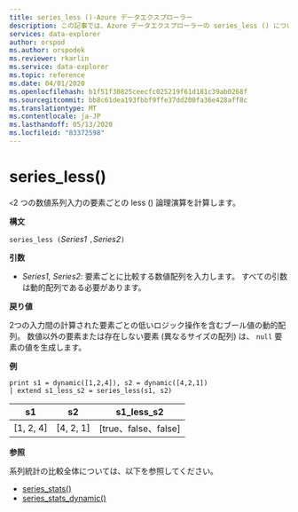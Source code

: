 ```yaml
---
title: series_less ()-Azure データエクスプローラー
description: この記事では、Azure データエクスプローラーの series_less () について説明します。
services: data-explorer
author: orspod
ms.author: orspodek
ms.reviewer: rkarlin
ms.service: data-explorer
ms.topic: reference
ms.date: 04/01/2020
ms.openlocfilehash: b1f51f30825ceecfc025219f61d181c39ab0268f
ms.sourcegitcommit: bb8c61dea193fbbf9ffe37dd200fa36e428aff8c
ms.translationtype: MT
ms.contentlocale: ja-JP
ms.lasthandoff: 05/13/2020
ms.locfileid: "83372598"
---
```

# <a name="series_less"></a>series_less()

`<`2 つの数値系列入力の要素ごとの less () 論理演算を計算します。

**構文**

`series_less (`*Series1* `,`*Series2*`)`

**引数**

* *Series1, Series2*: 要素ごとに比較する数値配列を入力します。 すべての引数は動的配列である必要があります。 

**戻り値**

2つの入力間の計算された要素ごとの低いロジック操作を含むブール値の動的配列。 数値以外の要素または存在しない要素 (異なるサイズの配列) は、 `null` 要素の値を生成します。

**例**

<!-- csl: https://help.kusto.windows.net:443/Samples -->
```kusto
print s1 = dynamic([1,2,4]), s2 = dynamic([4,2,1])
| extend s1_less_s2 = series_less(s1, s2)
```

|s1|s2|s1_less_s2|
|---|---|---|
|[1, 2, 4]|[4, 2, 1]|[true、false、false]|

**参照**

系列統計の比較全体については、以下を参照してください。
* [series_stats()](series-statsfunction.md)
* [series_stats_dynamic()](series-stats-dynamicfunction.md)
